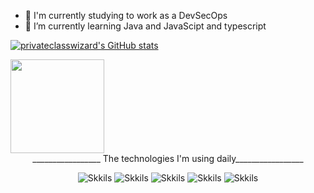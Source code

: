 - 🔭 I'm currently studying to work as a DevSecOps
- 🌱 I’m currently learning Java and JavaScipt and typescript

<div>
  <a href="https://github.com/privateclasswizard">
    <div>
  
  ![privateclasswizard's GitHub stats](https://github-readme-stats.vercel.app/api?username=privateclasswizard&theme=github_dark_dimmed&show_icons=true)

  </div>

  
  <div>
    <img height="150em" src="https://github-readme-stats.vercel.app/api/top-langs/?username=privateclasswizard&layout=compact&langs_count=7&theme=github_dark_dimmed"/>
  </div>
  
  </a>

</div>
<div align="center">
_________________
The technologies I'm using daily_________________

![Skkils](https://img.shields.io/badge/Java-ED8B00?style=for-the-badge&logo=openjdk&logoColor=white)
![Skkils](https://img.shields.io/badge/Python-14354C?style=for-the-badge&logo=python&logoColor=white)
![Skkils](https://img.shields.io/badge/JavaScript-F7DF1E?style=for-the-badge&logo=javascript&logoColor=black)
![Skkils](https://img.shields.io/badge/Node.js-43853D?style=for-the-badge&logo=node.js&logoColor=white)
![Skkils](https://img.shields.io/badge/TypeScript-007ACC?style=for-the-badge&logo=typescript&logoColor=white)

<div>
